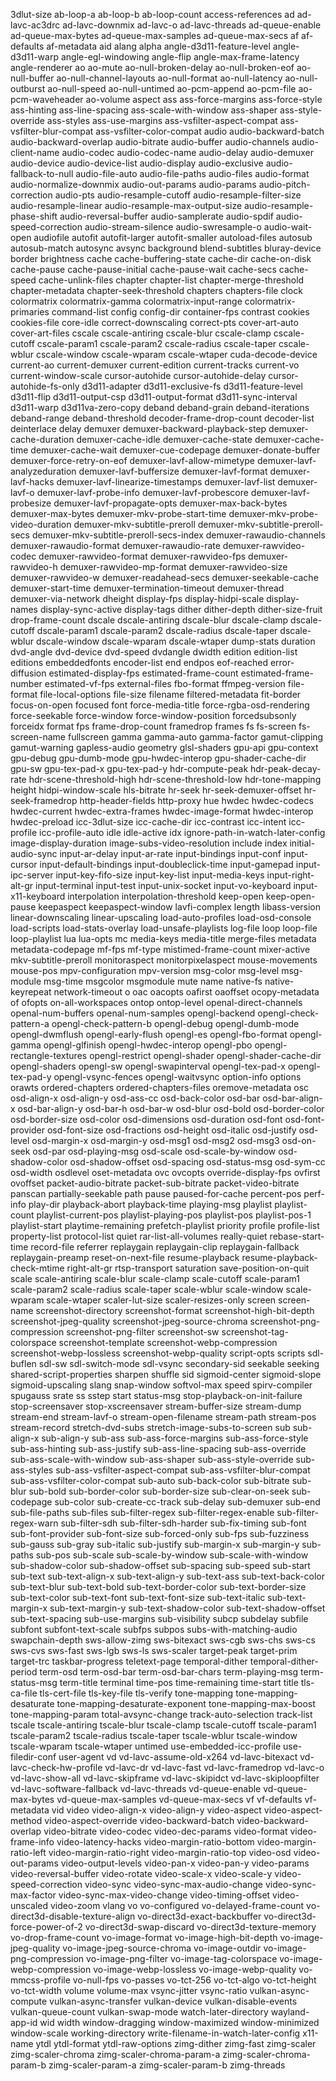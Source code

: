 3dlut-size
ab-loop-a
ab-loop-b
ab-loop-count
access-references
ad
ad-lavc-ac3drc
ad-lavc-downmix
ad-lavc-o
ad-lavc-threads
ad-queue-enable
ad-queue-max-bytes
ad-queue-max-samples
ad-queue-max-secs
af
af-defaults
af-metadata
aid
alang
alpha
angle-d3d11-feature-level
angle-d3d11-warp
angle-egl-windowing
angle-flip
angle-max-frame-latency
angle-renderer
ao
ao-mute
ao-null-broken-delay
ao-null-broken-eof
ao-null-buffer
ao-null-channel-layouts
ao-null-format
ao-null-latency
ao-null-outburst
ao-null-speed
ao-null-untimed
ao-pcm-append
ao-pcm-file
ao-pcm-waveheader
ao-volume
aspect
ass
ass-force-margins
ass-force-style
ass-hinting
ass-line-spacing
ass-scale-with-window
ass-shaper
ass-style-override
ass-styles
ass-use-margins
ass-vsfilter-aspect-compat
ass-vsfilter-blur-compat
ass-vsfilter-color-compat
audio
audio-backward-batch
audio-backward-overlap
audio-bitrate
audio-buffer
audio-channels
audio-client-name
audio-codec
audio-codec-name
audio-delay
audio-demuxer
audio-device
audio-device-list
audio-display
audio-exclusive
audio-fallback-to-null
audio-file-auto
audio-file-paths
audio-files
audio-format
audio-normalize-downmix
audio-out-params
audio-params
audio-pitch-correction
audio-pts
audio-resample-cutoff
audio-resample-filter-size
audio-resample-linear
audio-resample-max-output-size
audio-resample-phase-shift
audio-reversal-buffer
audio-samplerate
audio-spdif
audio-speed-correction
audio-stream-silence
audio-swresample-o
audio-wait-open
audiofile
autofit
autofit-larger
autofit-smaller
autoload-files
autosub
autosub-match
autosync
avsync
background
blend-subtitles
bluray-device
border
brightness
cache
cache-buffering-state
cache-dir
cache-on-disk
cache-pause
cache-pause-initial
cache-pause-wait
cache-secs
cache-speed
cache-unlink-files
chapter
chapter-list
chapter-merge-threshold
chapter-metadata
chapter-seek-threshold
chapters
chapters-file
clock
colormatrix
colormatrix-gamma
colormatrix-input-range
colormatrix-primaries
command-list
config
config-dir
container-fps
contrast
cookies
cookies-file
core-idle
correct-downscaling
correct-pts
cover-art-auto
cover-art-files
cscale
cscale-antiring
cscale-blur
cscale-clamp
cscale-cutoff
cscale-param1
cscale-param2
cscale-radius
cscale-taper
cscale-wblur
cscale-window
cscale-wparam
cscale-wtaper
cuda-decode-device
current-ao
current-demuxer
current-edition
current-tracks
current-vo
current-window-scale
cursor-autohide
cursor-autohide-delay
cursor-autohide-fs-only
d3d11-adapter
d3d11-exclusive-fs
d3d11-feature-level
d3d11-flip
d3d11-output-csp
d3d11-output-format
d3d11-sync-interval
d3d11-warp
d3d11va-zero-copy
deband
deband-grain
deband-iterations
deband-range
deband-threshold
decoder-frame-drop-count
decoder-list
deinterlace
delay
demuxer
demuxer-backward-playback-step
demuxer-cache-duration
demuxer-cache-idle
demuxer-cache-state
demuxer-cache-time
demuxer-cache-wait
demuxer-cue-codepage
demuxer-donate-buffer
demuxer-force-retry-on-eof
demuxer-lavf-allow-mimetype
demuxer-lavf-analyzeduration
demuxer-lavf-buffersize
demuxer-lavf-format
demuxer-lavf-hacks
demuxer-lavf-linearize-timestamps
demuxer-lavf-list
demuxer-lavf-o
demuxer-lavf-probe-info
demuxer-lavf-probescore
demuxer-lavf-probesize
demuxer-lavf-propagate-opts
demuxer-max-back-bytes
demuxer-max-bytes
demuxer-mkv-probe-start-time
demuxer-mkv-probe-video-duration
demuxer-mkv-subtitle-preroll
demuxer-mkv-subtitle-preroll-secs
demuxer-mkv-subtitle-preroll-secs-index
demuxer-rawaudio-channels
demuxer-rawaudio-format
demuxer-rawaudio-rate
demuxer-rawvideo-codec
demuxer-rawvideo-format
demuxer-rawvideo-fps
demuxer-rawvideo-h
demuxer-rawvideo-mp-format
demuxer-rawvideo-size
demuxer-rawvideo-w
demuxer-readahead-secs
demuxer-seekable-cache
demuxer-start-time
demuxer-termination-timeout
demuxer-thread
demuxer-via-network
dheight
display-fps
display-hidpi-scale
display-names
display-sync-active
display-tags
dither
dither-depth
dither-size-fruit
drop-frame-count
dscale
dscale-antiring
dscale-blur
dscale-clamp
dscale-cutoff
dscale-param1
dscale-param2
dscale-radius
dscale-taper
dscale-wblur
dscale-window
dscale-wparam
dscale-wtaper
dump-stats
duration
dvd-angle
dvd-device
dvd-speed
dvdangle
dwidth
edition
edition-list
editions
embeddedfonts
encoder-list
end
endpos
eof-reached
error-diffusion
estimated-display-fps
estimated-frame-count
estimated-frame-number
estimated-vf-fps
external-files
fbo-format
ffmpeg-version
file-format
file-local-options
file-size
filename
filtered-metadata
fit-border
focus-on-open
focused
font
force-media-title
force-rgba-osd-rendering
force-seekable
force-window
force-window-position
forcedsubsonly
forceidx
format
fps
frame-drop-count
framedrop
frames
fs
fs-screen
fs-screen-name
fullscreen
gamma
gamma-auto
gamma-factor
gamut-clipping
gamut-warning
gapless-audio
geometry
glsl-shaders
gpu-api
gpu-context
gpu-debug
gpu-dumb-mode
gpu-hwdec-interop
gpu-shader-cache-dir
gpu-sw
gpu-tex-pad-x
gpu-tex-pad-y
hdr-compute-peak
hdr-peak-decay-rate
hdr-scene-threshold-high
hdr-scene-threshold-low
hdr-tone-mapping
height
hidpi-window-scale
hls-bitrate
hr-seek
hr-seek-demuxer-offset
hr-seek-framedrop
http-header-fields
http-proxy
hue
hwdec
hwdec-codecs
hwdec-current
hwdec-extra-frames
hwdec-image-format
hwdec-interop
hwdec-preload
icc-3dlut-size
icc-cache-dir
icc-contrast
icc-intent
icc-profile
icc-profile-auto
idle
idle-active
idx
ignore-path-in-watch-later-config
image-display-duration
image-subs-video-resolution
include
index
initial-audio-sync
input-ar-delay
input-ar-rate
input-bindings
input-conf
input-cursor
input-default-bindings
input-doubleclick-time
input-gamepad
input-ipc-server
input-key-fifo-size
input-key-list
input-media-keys
input-right-alt-gr
input-terminal
input-test
input-unix-socket
input-vo-keyboard
input-x11-keyboard
interpolation
interpolation-threshold
keep-open
keep-open-pause
keepaspect
keepaspect-window
lavfi-complex
length
libass-version
linear-downscaling
linear-upscaling
load-auto-profiles
load-osd-console
load-scripts
load-stats-overlay
load-unsafe-playlists
log-file
loop
loop-file
loop-playlist
lua
lua-opts
mc
media-keys
media-title
merge-files
metadata
metadata-codepage
mf-fps
mf-type
mistimed-frame-count
mixer-active
mkv-subtitle-preroll
monitoraspect
monitorpixelaspect
mouse-movements
mouse-pos
mpv-configuration
mpv-version
msg-color
msg-level
msg-module
msg-time
msgcolor
msgmodule
mute
name
native-fs
native-keyrepeat
network-timeout
o
oac
oacopts
oafirst
oaoffset
ocopy-metadata
of
ofopts
on-all-workspaces
ontop
ontop-level
openal-direct-channels
openal-num-buffers
openal-num-samples
opengl-backend
opengl-check-pattern-a
opengl-check-pattern-b
opengl-debug
opengl-dumb-mode
opengl-dwmflush
opengl-early-flush
opengl-es
opengl-fbo-format
opengl-gamma
opengl-glfinish
opengl-hwdec-interop
opengl-pbo
opengl-rectangle-textures
opengl-restrict
opengl-shader
opengl-shader-cache-dir
opengl-shaders
opengl-sw
opengl-swapinterval
opengl-tex-pad-x
opengl-tex-pad-y
opengl-vsync-fences
opengl-waitvsync
option-info
options
orawts
ordered-chapters
ordered-chapters-files
oremove-metadata
osc
osd-align-x
osd-align-y
osd-ass-cc
osd-back-color
osd-bar
osd-bar-align-x
osd-bar-align-y
osd-bar-h
osd-bar-w
osd-blur
osd-bold
osd-border-color
osd-border-size
osd-color
osd-dimensions
osd-duration
osd-font
osd-font-provider
osd-font-size
osd-fractions
osd-height
osd-italic
osd-justify
osd-level
osd-margin-x
osd-margin-y
osd-msg1
osd-msg2
osd-msg3
osd-on-seek
osd-par
osd-playing-msg
osd-scale
osd-scale-by-window
osd-shadow-color
osd-shadow-offset
osd-spacing
osd-status-msg
osd-sym-cc
osd-width
osdlevel
oset-metadata
ovc
ovcopts
override-display-fps
ovfirst
ovoffset
packet-audio-bitrate
packet-sub-bitrate
packet-video-bitrate
panscan
partially-seekable
path
pause
paused-for-cache
percent-pos
perf-info
play-dir
playback-abort
playback-time
playing-msg
playlist
playlist-count
playlist-current-pos
playlist-playing-pos
playlist-pos
playlist-pos-1
playlist-start
playtime-remaining
prefetch-playlist
priority
profile
profile-list
property-list
protocol-list
quiet
rar-list-all-volumes
really-quiet
rebase-start-time
record-file
referrer
replaygain
replaygain-clip
replaygain-fallback
replaygain-preamp
reset-on-next-file
resume-playback
resume-playback-check-mtime
right-alt-gr
rtsp-transport
saturation
save-position-on-quit
scale
scale-antiring
scale-blur
scale-clamp
scale-cutoff
scale-param1
scale-param2
scale-radius
scale-taper
scale-wblur
scale-window
scale-wparam
scale-wtaper
scaler-lut-size
scaler-resizes-only
screen
screen-name
screenshot-directory
screenshot-format
screenshot-high-bit-depth
screenshot-jpeg-quality
screenshot-jpeg-source-chroma
screenshot-png-compression
screenshot-png-filter
screenshot-sw
screenshot-tag-colorspace
screenshot-template
screenshot-webp-compression
screenshot-webp-lossless
screenshot-webp-quality
script-opts
scripts
sdl-buflen
sdl-sw
sdl-switch-mode
sdl-vsync
secondary-sid
seekable
seeking
shared-script-properties
sharpen
shuffle
sid
sigmoid-center
sigmoid-slope
sigmoid-upscaling
slang
snap-window
softvol-max
speed
spirv-compiler
spugauss
srate
ss
sstep
start
status-msg
stop-playback-on-init-failure
stop-screensaver
stop-xscreensaver
stream-buffer-size
stream-dump
stream-end
stream-lavf-o
stream-open-filename
stream-path
stream-pos
stream-record
stretch-dvd-subs
stretch-image-subs-to-screen
sub
sub-align-x
sub-align-y
sub-ass
sub-ass-force-margins
sub-ass-force-style
sub-ass-hinting
sub-ass-justify
sub-ass-line-spacing
sub-ass-override
sub-ass-scale-with-window
sub-ass-shaper
sub-ass-style-override
sub-ass-styles
sub-ass-vsfilter-aspect-compat
sub-ass-vsfilter-blur-compat
sub-ass-vsfilter-color-compat
sub-auto
sub-back-color
sub-bitrate
sub-blur
sub-bold
sub-border-color
sub-border-size
sub-clear-on-seek
sub-codepage
sub-color
sub-create-cc-track
sub-delay
sub-demuxer
sub-end
sub-file-paths
sub-files
sub-filter-regex
sub-filter-regex-enable
sub-filter-regex-warn
sub-filter-sdh
sub-filter-sdh-harder
sub-fix-timing
sub-font
sub-font-provider
sub-font-size
sub-forced-only
sub-fps
sub-fuzziness
sub-gauss
sub-gray
sub-italic
sub-justify
sub-margin-x
sub-margin-y
sub-paths
sub-pos
sub-scale
sub-scale-by-window
sub-scale-with-window
sub-shadow-color
sub-shadow-offset
sub-spacing
sub-speed
sub-start
sub-text
sub-text-align-x
sub-text-align-y
sub-text-ass
sub-text-back-color
sub-text-blur
sub-text-bold
sub-text-border-color
sub-text-border-size
sub-text-color
sub-text-font
sub-text-font-size
sub-text-italic
sub-text-margin-x
sub-text-margin-y
sub-text-shadow-color
sub-text-shadow-offset
sub-text-spacing
sub-use-margins
sub-visibility
subcp
subdelay
subfile
subfont
subfont-text-scale
subfps
subpos
subs-with-matching-audio
swapchain-depth
sws-allow-zimg
sws-bitexact
sws-cgb
sws-chs
sws-cs
sws-cvs
sws-fast
sws-lgb
sws-ls
sws-scaler
target-peak
target-prim
target-trc
taskbar-progress
teletext-page
temporal-dither
temporal-dither-period
term-osd
term-osd-bar
term-osd-bar-chars
term-playing-msg
term-status-msg
term-title
terminal
time-pos
time-remaining
time-start
title
tls-ca-file
tls-cert-file
tls-key-file
tls-verify
tone-mapping
tone-mapping-desaturate
tone-mapping-desaturate-exponent
tone-mapping-max-boost
tone-mapping-param
total-avsync-change
track-auto-selection
track-list
tscale
tscale-antiring
tscale-blur
tscale-clamp
tscale-cutoff
tscale-param1
tscale-param2
tscale-radius
tscale-taper
tscale-wblur
tscale-window
tscale-wparam
tscale-wtaper
untimed
use-embedded-icc-profile
use-filedir-conf
user-agent
vd
vd-lavc-assume-old-x264
vd-lavc-bitexact
vd-lavc-check-hw-profile
vd-lavc-dr
vd-lavc-fast
vd-lavc-framedrop
vd-lavc-o
vd-lavc-show-all
vd-lavc-skipframe
vd-lavc-skipidct
vd-lavc-skiploopfilter
vd-lavc-software-fallback
vd-lavc-threads
vd-queue-enable
vd-queue-max-bytes
vd-queue-max-samples
vd-queue-max-secs
vf
vf-defaults
vf-metadata
vid
video
video-align-x
video-align-y
video-aspect
video-aspect-method
video-aspect-override
video-backward-batch
video-backward-overlap
video-bitrate
video-codec
video-dec-params
video-format
video-frame-info
video-latency-hacks
video-margin-ratio-bottom
video-margin-ratio-left
video-margin-ratio-right
video-margin-ratio-top
video-osd
video-out-params
video-output-levels
video-pan-x
video-pan-y
video-params
video-reversal-buffer
video-rotate
video-scale-x
video-scale-y
video-speed-correction
video-sync
video-sync-max-audio-change
video-sync-max-factor
video-sync-max-video-change
video-timing-offset
video-unscaled
video-zoom
vlang
vo
vo-configured
vo-delayed-frame-count
vo-direct3d-disable-texture-align
vo-direct3d-exact-backbuffer
vo-direct3d-force-power-of-2
vo-direct3d-swap-discard
vo-direct3d-texture-memory
vo-drop-frame-count
vo-image-format
vo-image-high-bit-depth
vo-image-jpeg-quality
vo-image-jpeg-source-chroma
vo-image-outdir
vo-image-png-compression
vo-image-png-filter
vo-image-tag-colorspace
vo-image-webp-compression
vo-image-webp-lossless
vo-image-webp-quality
vo-mmcss-profile
vo-null-fps
vo-passes
vo-tct-256
vo-tct-algo
vo-tct-height
vo-tct-width
volume
volume-max
vsync-jitter
vsync-ratio
vulkan-async-compute
vulkan-async-transfer
vulkan-device
vulkan-disable-events
vulkan-queue-count
vulkan-swap-mode
watch-later-directory
wayland-app-id
wid
width
window-dragging
window-maximized
window-minimized
window-scale
working-directory
write-filename-in-watch-later-config
x11-name
ytdl
ytdl-format
ytdl-raw-options
zimg-dither
zimg-fast
zimg-scaler
zimg-scaler-chroma
zimg-scaler-chroma-param-a
zimg-scaler-chroma-param-b
zimg-scaler-param-a
zimg-scaler-param-b
zimg-threads
